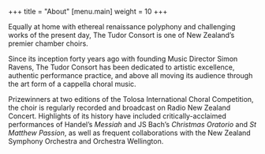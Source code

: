 +++
title = "About"
[menu.main]
  weight = 10
+++

Equally at home with ethereal renaissance polyphony and challenging works of the present day, The Tudor Consort is one of New Zealand’s premier chamber choirs.

Since its inception forty years ago with founding Music Director Simon Ravens, The Tudor Consort has been dedicated to artistic excellence, authentic performance practice, and above all moving its audience through the art form of a cappella choral music.

Prizewinners at two editions of the Tolosa International Choral Competition, the choir is regularly recorded and broadcast on Radio New Zealand Concert. Highlights of its history have included critically-acclaimed performances of Handel’s _Messiah_ and JS Bach’s _Christmas Oratorio_ and _St Matthew Passion_, as well as frequent collaborations with the New Zealand Symphony Orchestra and Orchestra Wellington.
